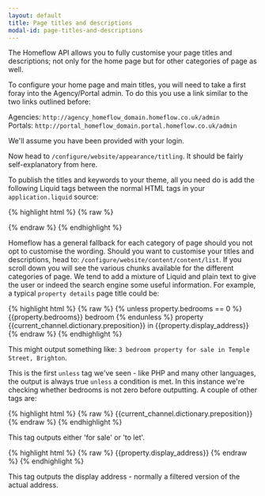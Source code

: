```yaml
---
layout: default
title: Page titles and descriptions
modal-id: page-titles-and-descriptions
---
```

The Homeflow API allows you to fully customise your page titles and descriptions; not only for the home page but for other categories of page as well.

To configure your home page and main titles, you will need to take a first foray into the Agency/Portal admin. To do this you use a link similar to the two links outlined before:

Agencies: ``http://agency_homeflow_domain.homeflow.co.uk/admin``<br>
Portals: ``http://portal_homeflow_domain.portal.homeflow.co.uk/admin``

We'll assume you have been provided with your login.

Now head to ``/configure/website/appearance/titling``. It should be fairly self-explanatory from here.

To publish the titles and keywords to your theme, all you need do is add the following Liquid tags between the normal HTML tags in your ``application.liquid`` source:

{% highlight html %}
{% raw %}
<title>{{page.page_title}}</title>
<meta name="title" content="{{page.page_title}}" />
<meta name="description" content="{{page.page_description}}" />
{% endraw %}
{% endhighlight %}

Homeflow has a general fallback for each category of page should you not opt to customise the wording. Should you want to customise your titles and descriptions, head to: ``/configure/website/content/content/list``. If you scroll down you will see the various chunks available for the different categories of page. We tend to add a mixture of Liquid and plain text to give the user or indeed the search engine some useful information. For example, a typical ``property details`` page title could be:

{% highlight html %}
{% raw %}
{% unless property.bedrooms == 0 %}
  {{property.bedrooms}} bedroom
{% endunless %}
property {{current_channel.dictionary.preposition}} in {{property.display_address}}
{% endraw %}
{% endhighlight %}

This might output something like: ``3 bedroom property for sale in Temple Street, Brighton``.

This is the first ``unless`` tag we've seen - like PHP and many other languages, the output is always true ``unless`` a condition is met. In this instance we're checking whether bedrooms is not zero before outputting. A couple of other tags are:

{% highlight html %}
{% raw %}
{{current_channel.dictionary.preposition}}
{% endraw %}
{% endhighlight %}

This tag outputs either 'for sale' or 'to let'.

{% highlight html %}
{% raw %}
{{property.display_address}}
{% endraw %}
{% endhighlight %}

This tag outputs the display address - normally a filtered version of the actual address.